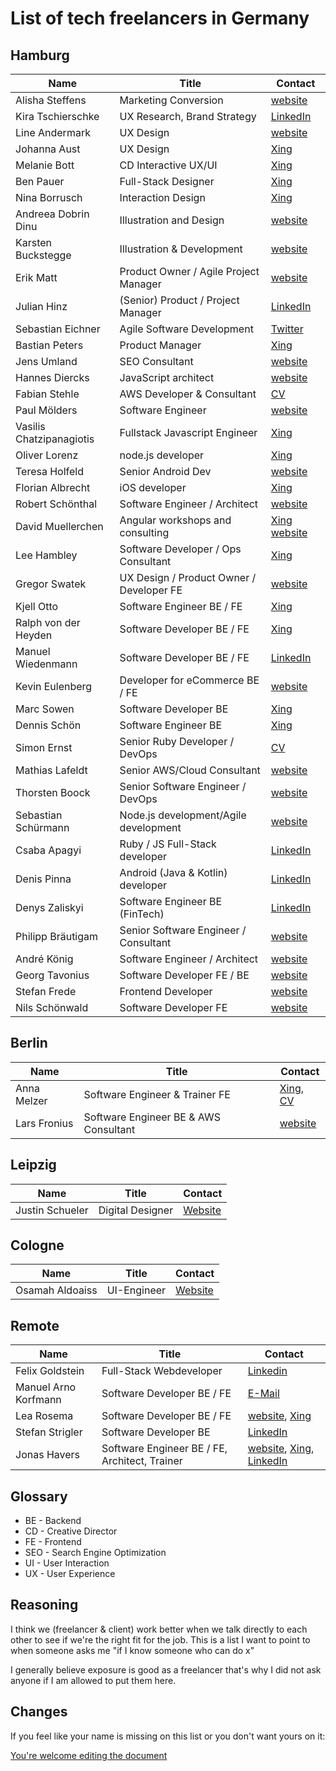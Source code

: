 # List of tech freelancers in Germany

## Hamburg

| Name                     | Title                                    | Contact                                                                              |
| ------------------------ | ---------------------------------------- | ------------------------------------------------------------------------------------ |
| Alisha Steffens          | Marketing Conversion                     | [website](https://www.alisha-steffens.de/)                                           |
| Kira Tschierschke        | UX Research, Brand Strategy              | [LinkedIn](https://www.linkedin.com/in/kira-tschierschke/)                           |
| Line Andermark           | UX Design                                | [website](https://www.andermark.com/)                                                |
| Johanna Aust             | UX Design                                | [Xing](https://www.xing.com/profile/Johanna_Aust)                                    |
| Melanie Bott             | CD Interactive UX/UI                     | [Xing](https://www.xing.com/profile/Melanie_Bott4)                                   |
| Ben Pauer                | Full-Stack Designer                      | [Xing](https://www.xing.com/profile/Benjamin_Pauer/)                                 |
| Nina Borrusch            | Interaction Design                       | [Xing](https://www.xing.com/profile/Nina_Borrusch/)                                  |
| Andreea Dobrin Dinu      | Illustration and Design                  | [website](http://summerkidworks.com/)                                                |
| Karsten Buckstegge       | Illustration & Development               | [website](https://karstenbuckstegge.de/)                                             |
| Erik Matt                | Product Owner / Agile Project Manager    | [website](https://www.erikmatt.de/)                                                  |
| Julian Hinz              | (Senior) Product / Project Manager       | [LinkedIn](https://www.linkedin.com/in/julian-hinz/)                                 |
| Sebastian Eichner        | Agile Software Development               | [Twitter](https://twitter.com/stdout)                                                |
| Bastian Peters           | Product Manager                          | [Xing](https://www.xing.com/profile/Bastian_Peters10)                                |
| Jens Umland              | SEO Consultant                           | [website](http://jumland.de/)                                                        |
| Hannes Diercks           | JavaScript architect                     | [website](https://xiphe.github.io/)                                                  |
| Fabian Stehle            | AWS Developer & Consultant               | [CV](cv.fstehle.com)                                                                 |
| Paul Mölders             | Software Engineer                        | [website](https://www.p0wl.space/)                                                   |
| Vasilis Chatzipanagiotis | Fullstack Javascript Engineer            | [Xing](https://www.xing.com/profile/Vasilis_Chatzipanagiotis)                        |
| Oliver Lorenz            | node.js developer                        | [Xing](https://www.xing.com/profile/Oliver_Lorenz29/cv)                              |
| Teresa Holfeld           | Senior Android Dev                       | [website](https://teresaholfeld.com/)                                                |
| Florian Albrecht         | iOS developer                            | [Xing](https://www.xing.com/profile/Florian_Albrecht10/cv)                           |
| Robert Schönthal         | Software Engineer / Architect            | [website](https://digitalkaoz.net)                                                   |
| David Muellerchen        | Angular workshops and consulting         | [Xing](https://www.xing.com/profile/David_Muellerchen) [website](https://webdave.de) |
| Lee Hambley              | Software Developer / Ops Consultant      | [Xing](https://www.xing.com/profile/Lee_Hambley)                                     |
| Gregor Swatek            | UX Design / Product Owner / Developer FE | [website](http://www.vonfoorn.com)                                                   |
| Kjell Otto               | Software Engineer BE / FE                | [Xing](https://www.xing.com/profile/Kjell_Otto/cv)                                   |
| Ralph von der Heyden     | Software Developer BE / FE               | [Xing](https://www.xing.com/profile/Ralph_vonderHeyden)                              |
| Manuel Wiedenmann        | Software Developer BE / FE               | [LinkedIn](https://www.linkedin.com/in/manuel-wiedenmann/)                           |
| Kevin Eulenberg          | Developer for eCommerce BE / FE          | [website](http://frontend.hamburg/)                                                  |
| Marc Sowen               | Software Developer BE                    | [Xing](https://www.xing.com/profile/Marc_Sowen)                                      |
| Dennis Schön             | Software Engineer BE                     | [Xing](https://www.xing.com/profile/DennisSchoen)                                    |
| Simon Ernst              | Senior Ruby Developer / DevOps           | [CV](https://simonernst.com/cv/)                                                     |
| Mathias Lafeldt          | Senior AWS/Cloud Consultant              | [website](https://mlafeldt.github.io/)                                               |
| Thorsten Boock           | Senior Software Engineer / DevOps        | [website](https://codegy.de/)                                                        |
| Sebastian Schürmann      | Node.js development/Agile development    | [website](https://sebs.github.io)                                                    |
| Csaba Apagyi             | Ruby / JS Full-Stack developer           | [LinkedIn](https://www.linkedin.com/in/csaba-apagyi/)                                |
| Denis Pinna              | Android (Java & Kotlin) developer        | [LinkedIn](https://www.linkedin.com/in/denis-pinna-7495298a/)                        |
| Denys Zaliskyi           | Software Engineer BE (FinTech)           | [LinkedIn](https://www.linkedin.com/in/dzdidi/)                                      |
| Philipp Bräutigam        | Senior Software Engineer / Consultant    | [website](https://philipp-braeutigam.de)                                             |
| André König              | Software Engineer / Architect            | [website](https://andrekoenig.de)                                                    |
| Georg Tavonius           | Software Developer FE / BE               | [website](https://www.tavonius.de)                                                    |
| Stefan Frede             | Frontend Developer                       | [website](https://www.frede.io/)                                                    |
| Nils Schönwald           | Software Developer FE                    | [website](https://schoen.world)                                                      |

## Berlin

| Name         | Title                                 | Contact                                                                                               |
| ------------ | ------------------------------------- | ----------------------------------------------------------------------------------------------------- |
| Anna Melzer  | Software Engineer & Trainer FE        | [Xing](https://www.xing.com/profile/Anna_Melzer), [CV](https://stackoverflow.com/users/story/1554773) |
| Lars Fronius | Software Engineer BE & AWS Consultant | [website](https://fronius.me)                                                                         |

## Leipzig

| Name            | Title            | Contact                           |
| --------------- | ---------------- | --------------------------------- |
| Justin Schueler | Digital Designer | [Website](https://jschueler.com/) |

## Cologne

| Name            | Title       | Contact                            |
| --------------- | ----------- | ---------------------------------- |
| Osamah Aldoaiss | UI-Engineer | [Website](https://www.aldoaiss.de) |

## Remote

| Name                 | Title                                          | Contact                                                                                                                                     |
| -------------------- | ---------------------------------------------- | ------------------------------------------------------------------------------------------------------------------------------------------- |
| Felix Goldstein      | Full-Stack Webdeveloper                        | [Linkedin](https://www.linkedin.com/in/felix-goldstein-3623293/)                                                                            |
| Manuel Arno Korfmann | Software Developer BE / FE                     | [E-Mail](mailto:manu@korfmann.info)                                                                                                         |
| Lea Rosema           | Software Developer BE / FE                     | [website](https://terabaud.github.io), [Xing](https://www.xing.com/profile/Lea_Rosema)                                                      |
| Stefan Strigler      | Software Developer BE                          | [LinkedIn](https://www.linkedin.com/in/stefan-strigler-78494b6b/)                                                                           |
| Jonas Havers         | Software Engineer BE / FE, Architect, Trainer  | [website](https://jonas-havers.de), [Xing](https://www.xing.com/profile/Jonas_Havers), [LinkedIn](https://www.linkedin.com/in/jonashavers/) |

## Glossary

- BE - Backend
- CD - Creative Director
- FE - Frontend
- SEO - Search Engine Optimization
- UI - User Interaction
- UX - User Experience

## Reasoning

I think we (freelancer & client) work better when we talk directly to each other to see if we're the right fit for the job. This is a list I want to point to when someone asks me "if I know someone who can do x"

I generally believe exposure is good as a freelancer that's why I did not ask anyone if I am allowed to put them here.

## Changes

If you feel like your name is missing on this list or you don't want yours on it:

[You're welcome editing the document](https://github.com/lassediercks/list-of-tech-freelancers-in-hamburg/edit/master/readme.md)
